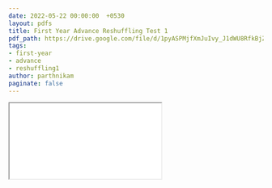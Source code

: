 ```yaml
---
date: 2022-05-22 00:00:00  +0530
layout: pdfs
title: First Year Advance Reshuffling Test 1
pdf_path: https://drive.google.com/file/d/1pyASPMjfXmJuIvy_J1dWU8RfkBjZ_Ygo/preview?usp=sharing
tags: 
- first-year
- advance
- reshuffling1
author: parthnikam
paginate: false
---
```


<iframe class="embed-pdf" src="{{ page.pdf_path }}#toolbar=0" seamless="seamless" scrolling="no" style="overflow:hidden"></iframe>
